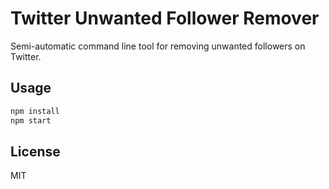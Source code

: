 # Twitter Unwanted Follower Remover

Semi-automatic command line tool for removing unwanted followers on Twitter.

## Usage

```bash
npm install
npm start
```

## License

MIT
